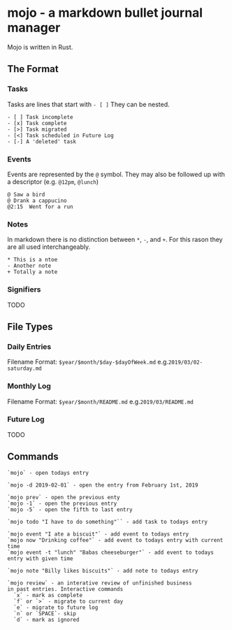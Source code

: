 # mojo - a markdown bullet journal manager

Mojo is written in Rust. 

## The Format

### Tasks

Tasks are lines that start with `- [ ]`
They can be nested.

```
- [ ] Task incomplete
- [x] Task complete
- [>] Task migrated
- [<] Task scheduled in Future Log
- [-] A 'deleted' task
```

### Events

Events are represented by the `@` symbol. They may also be
followed up with a descriptor (e.g. `@12pm`, `@lunch`)

```
@ Saw a bird
@ Drank a cappucino
@2:15  Went for a run
```

### Notes

In markdown there is no distinction between `*`, `-`, and `+`. 
For this rason they are all used interchangeably.

```
* This is a ntoe
- Another note
+ Totally a note
```


### Signifiers

TODO

## File Types

### Daily Entries

Filename Format: `$year/$month/$day-$dayOfWeek.md`
e.g.`2019/03/02-saturday.md`

### Monthly Log

Filename Format: `$year/$month/README.md`
e.g.`2019/03/README.md`

### Future Log

TODO

## Commands

```
`mojo` - open todays entry

`mojo -d 2019-02-01` - open the entry from February 1st, 2019

`mojo prev` - open the previous enty
`mojo -1` - open the previous entry
`mojo -5` - open the fifth to last entry

`mojo todo "I have to do something"`` - add task to todays entry

`mojo event "I ate a biscuit"` - add event to todays entry
`mojo now "Drinking coffee"` - add event to todays entry with current time
`mojo event -t "lunch" "Babas cheeseburger"` - add event to todays entry with given time

`mojo note "Billy likes biscuits"` - add note to todays entry

`mojo review` - an interative review of unfinished business
in past entries. Interactive commands
  `x` - mark as complete 
  `f` or `>` - migrate to current day
  `e` - migrate to future log
  `n` or `SPACE`- skip
  `d` - mark as ignored
```
